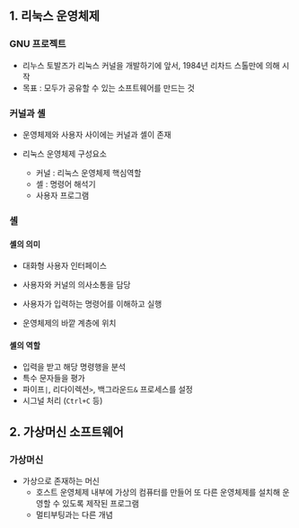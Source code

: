 ## 1. 리눅스 운영체제

### GNU 프로젝트

- 리누스 토발즈가 리눅스 커널을 개발하기에 앞서, 1984년 리차드 스톨만에 의해 시작
- 목표 : 모두가 공유할 수 있는 소프트웨어를 만드는 것



### 커널과 셸

- 운영체제와 사용자 사이에는 커널과 셸이 존재

- 리눅스 운영체제 구성요소
  - 커널 : 리눅스 운영체제 핵심역할
  - 셸 : 명령어 해석기
  - 사용자 프로그램



### 셸

#### 셸의 의미

- 대화형 사용자 인터페이스
- 사용자와 커널의 의사소통을 담당

- 사용자가 입력하는 명령어를 이해하고 실행
- 운영체제의 바깥 계층에 위치

#### 셸의 역할

- 입력을 받고 해당 명령행을 분석
- 특수 문자들을 평가
- 파이프`|`, 리다이렉션`>`, 백그라운드`&` 프로세스를 설정
- 시그널 처리 (`Ctrl+C` 등)



## 2. 가상머신 소프트웨어

### 가상머신

- 가상으로 존재하는 머신
  - 호스트 운영체제 내부에 가상의 컴퓨터를 만들어 또 다른 운영체제를 설치해 운영할 수 있도록 제작된 프로그램
  - 멀티부팅과는 다른 개념